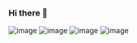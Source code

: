 ### Hi there 👋

<!--
**GDC94/GDC94** is a ✨ _special_ ✨ repository because its `README.md` (this file) appears on your GitHub profile.

Here are some ideas to get you started:

- 🔭 I’m currently working on ...
- 🌱 I’m currently learning ...
- 👯 I’m looking to collaborate on ...
- 🤔 I’m looking for help with ...
- 💬 Ask me about ...
- 📫 How to reach me: ...
- 😄 Pronouns: ...
- ⚡ Fun fact: ...
-->
![image](https://user-images.githubusercontent.com/70720945/123642428-a92c1880-d7f9-11eb-8d29-1bb99e8e116b.png)
![image](https://user-images.githubusercontent.com/70720945/123642443-adf0cc80-d7f9-11eb-946e-ad77a686113a.png)
![image](https://user-images.githubusercontent.com/70720945/123642478-b77a3480-d7f9-11eb-9b60-aadc45d0befa.png)
![image](https://user-images.githubusercontent.com/70720945/123642502-c06b0600-d7f9-11eb-8e01-aa5de7bf21e3.png)
